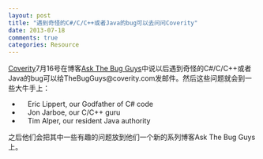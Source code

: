 ```yaml
---
layout: post
title: "遇到奇怪的C#/C/C++或者Java的bug可以去问问Coverity"
date: 2013-07-18
comments: true
categories: Resource
---
```

<p><a href="http://www.coverity.com/">Coverity</a>7月16号在博客<a href="https://communities.coverity.com/blogs/development-testing-blog/">Ask The Bug Guys</a>中说以后遇到奇怪的C#/C/C++或者Java的bug可以给TheBugGuys@coverity.com发邮件。然后这些问题就会到一些大牛手上：</p><ul><li>&nbsp;&nbsp;&nbsp; Eric Lippert, our Godfather of C# code</li><li>&nbsp;&nbsp;&nbsp; Jon Jarboe, our C/C++ guru</li><li>&nbsp;&nbsp;&nbsp; Tim Alper, our resident Java authority</li></ul><p>之后他们会把其中一些有趣的问题放到他们一个新的系列博客Ask The Bug Guys上。</p>